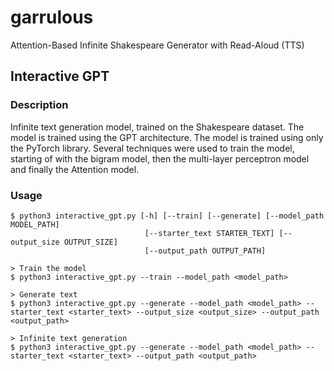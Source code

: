 # garrulous

Attention-Based Infinite Shakespeare Generator with Read-Aloud (TTS)

## Interactive GPT

### Description

Infinite text generation model, trained on the Shakespeare dataset. The model is trained using the GPT architecture. The model is trained using only the PyTorch library.
Several techniques were used to train the model, starting of with the bigram model, then the multi-layer perceptron model and finally the Attention model.

### Usage

```shell
$ python3 interactive_gpt.py [-h] [--train] [--generate] [--model_path MODEL_PATH]
                              [--starter_text STARTER_TEXT] [--output_size OUTPUT_SIZE]
                              [--output_path OUTPUT_PATH]

> Train the model
$ python3 interactive_gpt.py --train --model_path <model_path>

> Generate text
$ python3 interactive_gpt.py --generate --model_path <model_path> --starter_text <starter_text> --output_size <output_size> --output_path <output_path>

> Infinite text generation
$ python3 interactive_gpt.py --generate --model_path <model_path> --starter_text <starter_text> --output_path <output_path>
```
